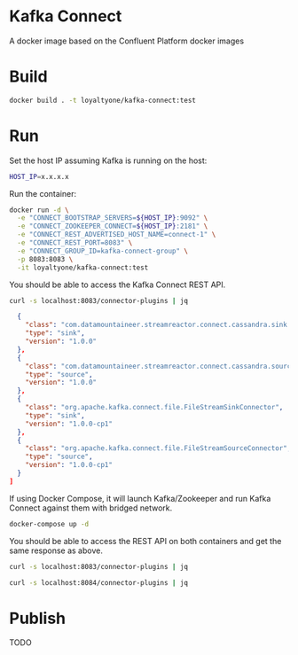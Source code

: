 # Kafka Connect

A docker image based on the Confluent Platform docker images

# Build

```bash
docker build . -t loyaltyone/kafka-connect:test
```

# Run

Set the host IP assuming Kafka is running on the host:

```bash
HOST_IP=x.x.x.x
```

Run the container:
```bash
docker run -d \
  -e "CONNECT_BOOTSTRAP_SERVERS=${HOST_IP}:9092" \
  -e "CONNECT_ZOOKEEPER_CONNECT=${HOST_IP}:2181" \
  -e "CONNECT_REST_ADVERTISED_HOST_NAME=connect-1" \
  -e "CONNECT_REST_PORT=8083" \
  -e "CONNECT_GROUP_ID=kafka-connect-group" \
  -p 8083:8083 \
  -it loyaltyone/kafka-connect:test
```

You should be able to access the Kafka Connect REST API.

```bash
curl -s localhost:8083/connector-plugins | jq
```
```json [
  {
    "class": "com.datamountaineer.streamreactor.connect.cassandra.sink.CassandraSinkConnector",
    "type": "sink",
    "version": "1.0.0"
  },
  {
    "class": "com.datamountaineer.streamreactor.connect.cassandra.source.CassandraSourceConnector",
    "type": "source",
    "version": "1.0.0"
  },
  {
    "class": "org.apache.kafka.connect.file.FileStreamSinkConnector",
    "type": "sink",
    "version": "1.0.0-cp1"
  },
  {
    "class": "org.apache.kafka.connect.file.FileStreamSourceConnector",
    "type": "source",
    "version": "1.0.0-cp1"
  }
]
```

If using Docker Compose, it will launch Kafka/Zookeeper and run Kafka
Connect against them with bridged network.

```bash
docker-compose up -d
```

You should be able to access the REST API on both containers and get the
same response as above.

```bash
curl -s localhost:8083/connector-plugins | jq
```
```bash
curl -s localhost:8084/connector-plugins | jq
```

# Publish

TODO
